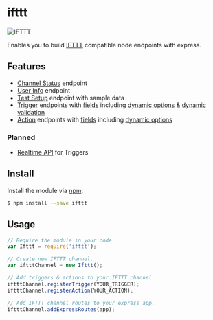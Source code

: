 # ifttt

![IFTTT](https://d3rnbxvnd0hlox.cloudfront.net/assets/r2012/ifttt_logo_83-56800c44757a4683441a9f9c53fba868.svg)

Enables you to build [IFTTT](https://ifttt.com) compatible node endpoints with express.

## Features

 - [Channel Status](https://developers.ifttt.com/docs/api_reference#channel-status) endpoint 
 - [User Info](https://developers.ifttt.com/docs/api_reference#user-information) endpoint
 - [Test Setup](https://developers.ifttt.com/docs/testing#the-testsetup-endpoint) endpoint with sample data
 - [Trigger](https://developers.ifttt.com/docs/api_reference#triggers) endpoints with [fields](https://developers.ifttt.com/docs/api_reference#trigger-fields) including [dynamic options](https://developers.ifttt.com/docs/api_reference#trigger-field-dynamic-options) & [dynamic validation](https://developers.ifttt.com/docs/api_reference#trigger-field-dynamic-validation)
 - [Action](https://developers.ifttt.com/docs/api_reference#actions) endpoints with [fields](https://developers.ifttt.com/docs/api_reference#action-fields) including [dynamic options](https://developers.ifttt.com/docs/api_reference#action-field-dynamic-options)

### Planned

 - [Realtime API](https://developers.ifttt.com/docs/api_reference#realtime-api) for Triggers

## Install

Install the module via [npm](https://www.npmjs.com/):

```bash
$ npm install --save ifttt
```

## Usage

```javascript
// Require the module in your code.
var Ifttt = require('ifttt');

// Create new IFTTT channel.
var iftttChannel = new Ifttt();

// Add triggers & actions to your IFTTT channel.
iftttChannel.registerTrigger(YOUR_TRIGGER);
iftttChannel.registerAction(YOUR_ACTION);

// Add IFTTT channel routes to your express app.
iftttChannel.addExpressRoutes(app);
```

